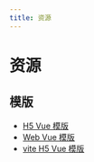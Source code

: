 ```yaml
---
title: 资源
---
```

# 资源

## 模版


- [H5 Vue 模版](http://47.111.5.200:8090/jixk/wt-h5-template)
- [Web Vue 模版](http://47.111.5.200:8090/jixk/wt-web-template)
- [vite H5 Vue 模版](http://47.111.5.200:8090/jixk/wt-vite-h5-template)